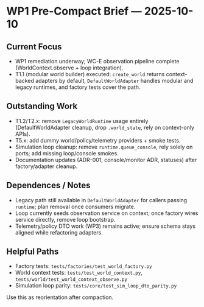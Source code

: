 # WP1 Pre-Compact Brief — 2025-10-10

## Current Focus
- WP1 remediation underway; WC-E observation pipeline complete (WorldContext.observe + loop integration).
- T1.1 (modular world builder) executed: `create_world` returns context-backed adapters by default, `DefaultWorldAdapter` handles modular and legacy runtimes, and factory tests cover the path.

## Outstanding Work
- T1.2/T2.x: remove `LegacyWorldRuntime` usage entirely (DefaultWorldAdapter cleanup, drop `.world_state`, rely on context-only APIs).
- T5.x: add dummy world/policy/telemetry providers + smoke tests.
- Simulation loop cleanup: remove `runtime.queue_console`, rely solely on ports; add missing loop/console smokes.
- Documentation updates (ADR-001, console/monitor ADR, statuses) after factory/adapter cleanup.

## Dependences / Notes
- Legacy path still available in `DefaultWorldAdapter` for callers passing `runtime`; plan removal once consumers migrate.
- Loop currently seeds observation service on context; once factory wires service directly, remove loop bootstrap.
- Telemetry/policy DTO work (WP3) remains active; ensure schema stays aligned while refactoring adapters.

## Helpful Paths
- Factory tests: `tests/factories/test_world_factory.py`
- World context tests: `tests/test_world_context.py`, `tests/world/test_world_context_observe.py`
- Simulation loop parity: `tests/core/test_sim_loop_dto_parity.py`

Use this as reorientation after compaction.
